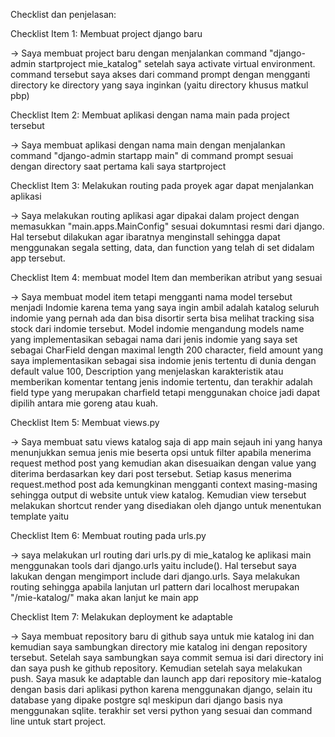 Checklist dan penjelasan:

Checklist Item 1: Membuat project django baru

-> Saya membuat project baru dengan menjalankan command "django-admin startproject mie_katalog" setelah saya activate virtual environment. command tersebut saya akses dari command prompt dengan mengganti directory ke directory yang saya inginkan (yaitu directory khusus matkul pbp)

Checklist Item 2: Membuat aplikasi dengan nama main pada project tersebut

-> Saya membuat aplikasi dengan nama main dengan menjalankan command "django-admin startapp main" di command prompt sesuai dengan directory saat pertama kali saya startproject

Checklist Item 3: Melakukan routing pada proyek agar dapat menjalankan aplikasi

-> Saya melakukan routing aplikasi agar dipakai dalam project dengan memasukkan "main.apps.MainConfig" sesuai dokumntasi resmi dari django. Hal tersebut dilakukan agar ibaratnya menginstall sehingga dapat menggunakan segala setting, data, dan function yang telah di set didalam app tersebut. 

Checklist Item 4: membuat model Item dan memberikan atribut yang sesuai

-> Saya membuat model item tetapi mengganti nama model tersebut menjadi Indomie karena tema yang saya ingin ambil adalah katalog seluruh indomie yang pernah ada dan bisa disortir serta bisa melihat tracking sisa stock dari indomie tersebut. Model indomie mengandung models name yang implementasikan sebagai nama dari jenis indomie yang saya set sebagai CharField dengan maximal length 200 character, field amount yang saya implementasikan sebagai sisa indomie jenis tertentu di dunia dengan default value 100, Description yang menjelaskan karakteristik atau memberikan komentar tentang jenis indomie tertentu, dan terakhir adalah field type yang merupakan charfield tetapi menggunakan choice jadi dapat dipilih antara mie goreng atau kuah.

Checklist Item 5: Membuat views.py

-> Saya membuat satu views katalog saja di app main sejauh ini yang hanya menunjukkan semua jenis mie beserta opsi untuk filter apabila menerima request method post yang kemudian akan disesuaikan dengan value yang diterima berdasarkan key dari post tersebut. Setiap kasus menerima request.method post ada kemungkinan mengganti context masing-masing sehingga output di website untuk view katalog. Kemudian view tersebut melakukan shortcut render yang disediakan oleh django untuk menentukan template yaitu 

Checklist Item 6: Membuat routing pada urls.py

-> saya melakukan url routing dari urls.py di mie_katalog ke aplikasi main menggunakan tools dari django.urls yaitu include(). Hal tersebut saya lakukan dengan mengimport include dari django.urls. Saya melakukan routing sehingga apabila lanjutan url pattern dari localhost merupakan "/mie-katalog/" maka akan lanjut ke main app

Checklist Item 7: Melakukan deployment ke adaptable

-> Saya membuat repository baru di github saya untuk mie katalog ini dan kemudian saya sambungkan directory mie katalog ini dengan repository tersebut. Setelah saya sambungkan saya commit semua isi dari directory ini dan saya push ke github repository. Kemudian setelah saya melakukan push. Saya masuk ke adaptable dan launch app dari repository mie-katalog dengan basis dari aplikasi python karena menggunakan django, selain itu database yang dipake postgre sql meskipun dari django basis nya menggunakan sqlite. terakhir set versi python yang sesuai dan command line untuk start project.


